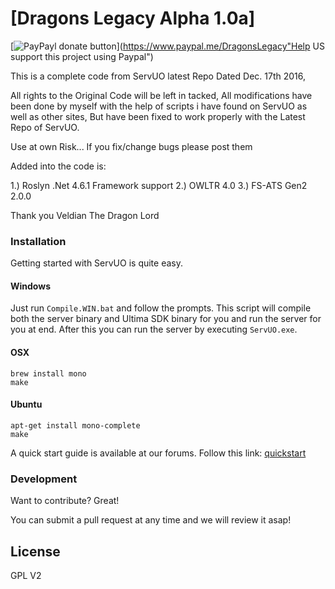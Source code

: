 # [Dragons Legacy Alpha 1.0a]

[![PayPayl donate button](https://www.paypalobjects.com/en_US/i/btn/btn_donateCC_LG.gif)](https://www.paypal.me/DragonsLegacy"Help US support this project using Paypal")

This is a complete code from ServUO latest Repo Dated Dec. 17th 2016,

All rights to the Original Code will be left in tacked, All modifications have been done by myself with the help of scripts i have found on ServUO as well as other sites, 
But have been fixed to work properly with the Latest Repo of ServUO.

Use at own Risk... If you fix/change bugs please post them

Added into the code is:

1.) Roslyn .Net 4.6.1 Framework support
2.) OWLTR 4.0
3.) FS-ATS Gen2 2.0.0

Thank you
Veldian The Dragon Lord 

### Installation

Getting started with ServUO is quite easy.

#### Windows
Just run `Compile.WIN.bat` and follow the prompts. This script will compile both the server binary and Ultima SDK binary for you and run the server for you at end. After this you can run the server by executing `ServUO.exe`.

#### OSX
`brew install mono`  
`make`

#### Ubuntu
`apt-get install mono-complete`  
`make`

A quick start guide is available at our forums. Follow this link: [quickstart]

### Development

Want to contribute? Great!

You can submit a pull request at any time and we will review it asap!

License
----

GPL V2




   [ServUO]: <https://servuo.com>
   [quickstart]: <https://www.servuo.com/tutorials/getting-started-with-servuo.2/>
